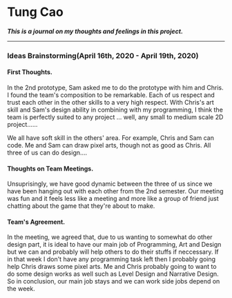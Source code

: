 # Tung Cao

_**This is a journal on my thoughts and feelings in this project.**_

---

### __**Ideas Brainstorming(April 16th, 2020 - April 19th, 2020)**__

#### First Thoughts.

In the 2nd prototype, Sam asked me to do the prototype with him and Chris. I found the team's composition to be remarkable. Each of us respect and trust each other in the other skills to a very high respect. With Chris's art skill and Sam's design ability in combining with my programming, I think the team is perfectly suited to any project ... well, any small to medium scale 2D project......

 We all have soft skill in the others' area. For example, Chris and Sam can code. Me and Sam can draw pixel arts, though not as good as Chris. All three of us can do design....  

#### Thoughts on Team Meetings.
Unsuprisingly, we have good dynamic between the three of us since we have been hanging out with each other from the 2nd semester. Our meeting was fun and it feels less like a meeting and more like a group of friend just chatting about the game that they're about to make. 

#### Team's Agreement.

 In the meeting, we agreed that, due to us wanting to somewhat do other design part, it is ideal to have our main job of Programming, Art and Design but we can and probably will help others to do their stuffs if neccessary. If in that week I don't have any programming task left then I probably going help Chris draws some pixel arts. Me and Chris probably going to want to do some design works as well such as Level Design and Narrative Design. So in conclusion, our main job stays and we can work side jobs depend on the week.
